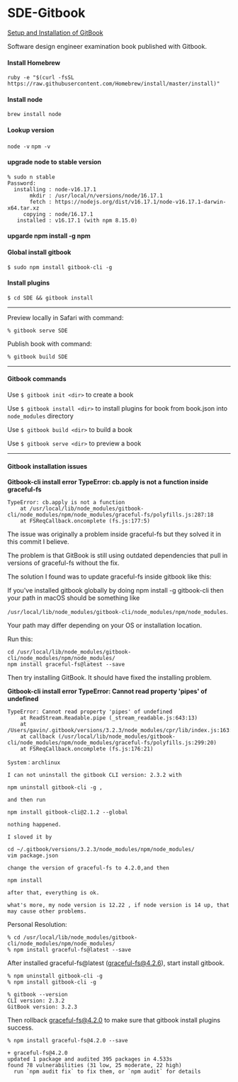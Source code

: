 # SDE-Gitbook

[Setup and Installation of GitBook](https://github.com/GitbookIO/gitbook/blob/master/docs/setup.md)

Software design engineer examination book published with Gitbook.

#### Install Homebrew
`ruby -e "$(curl -fsSL https://raw.githubusercontent.com/Homebrew/install/master/install)"`
#### Install node
`brew install node`
#### Lookup version
`node -v`
`npm -v`

#### upgrade node to stable version
```
% sudo n stable
Password:
  installing : node-v16.17.1
       mkdir : /usr/local/n/versions/node/16.17.1
       fetch : https://nodejs.org/dist/v16.17.1/node-v16.17.1-darwin-x64.tar.xz
     copying : node/16.17.1
   installed : v16.17.1 (with npm 8.15.0)
```

#### upgarde npm install -g npm

#### Global install gitbook
`$ sudo npm install gitbook-cli -g`

#### Install plugins
`$ cd SDE && gitbook install`

***
Preview locally in Safari with command:
```
% gitbook serve SDE
```
Publish book with command:
```
% gitbook build SDE
```
***
#### Gitbook commands
Use `$ gitbook init <dir>`  to create a book

Use `$ gitbook install <dir>`  to install plugins for book from book.json into `node_modules` directory

Use `$ gitbook build <dir>` to build a book

Use `$ gitbook serve <dir>` to preview a book
***
#### Gitbook installation issues

**Gitbook-cli install error TypeError: cb.apply is not a function inside graceful-fs**
```
TypeError: cb.apply is not a function
    at /usr/local/lib/node_modules/gitbook-cli/node_modules/npm/node_modules/graceful-fs/polyfills.js:287:18
    at FSReqCallback.oncomplete (fs.js:177:5)
```

The issue was originally a problem inside graceful-fs but they solved it in this commit I believe.

The problem is that GitBook is still using outdated dependencies that pull in versions of graceful-fs without the fix.

The solution I found was to update graceful-fs inside gitbook like this:

If you've installed gitbook globally by doing npm install -g gitbook-cli then your path in macOS should be something like

`/usr/local/lib/node_modules/gitbook-cli/node_modules/npm/node_modules`. 

Your path may differ depending on your OS or installation location.

Run this:
```
cd /usr/local/lib/node_modules/gitbook-cli/node_modules/npm/node_modules/
npm install graceful-fs@latest --save
```
Then try installing GitBook. It should have fixed the installing problem.

**Gitbook-cli install error TypeError: Cannot read property 'pipes' of undefined**
```
TypeError: Cannot read property 'pipes' of undefined
    at ReadStream.Readable.pipe (_stream_readable.js:643:13)
    at /Users/gavin/.gitbook/versions/3.2.3/node_modules/cpr/lib/index.js:163:22
    at callback (/usr/local/lib/node_modules/gitbook-cli/node_modules/npm/node_modules/graceful-fs/polyfills.js:299:20)
    at FSReqCallback.oncomplete (fs.js:176:21)
```

```
System：archlinux

I can not uninstall the gitbook CLI version: 2.3.2 with

npm uninstall gitbook-cli -g ,

and then run

npm install gitbook-cli@2.1.2 --global

nothing happened.

I sloved it by

cd ~/.gitbook/versions/3.2.3/node_modules/npm/node_modules/
vim package.json 

change the version of graceful-fs to 4.2.0,and then

npm install

after that, everything is ok.

what's more, my node version is 12.22 , if node version is 14 up, that may cause other problems.
```

Personal Resolution:

```
% cd /usr/local/lib/node_modules/gitbook-cli/node_modules/npm/node_modules/
% npm install graceful-fs@latest --save
```
After installed graceful-fs@latest (graceful-fs@4.2.6), start install gitbook.

```
% npm uninstall gitbook-cli -g
% npm install gitbook-cli -g

% gitbook --version
CLI version: 2.3.2
GitBook version: 3.2.3
```
Then rollback graceful-fs@4.2.0 to make sure that gitbook install plugins success.
```
% npm install graceful-fs@4.2.0 --save 

+ graceful-fs@4.2.0
updated 1 package and audited 395 packages in 4.533s
found 78 vulnerabilities (31 low, 25 moderate, 22 high)
  run `npm audit fix` to fix them, or `npm audit` for details
```
